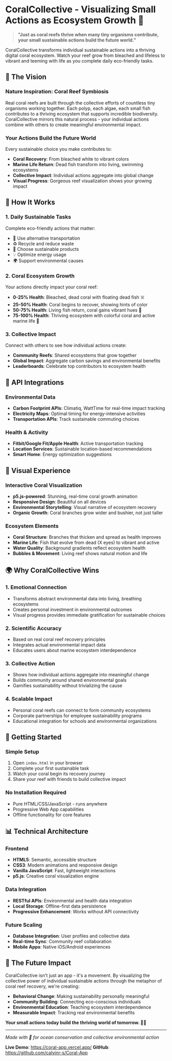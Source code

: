 # CoralCollective - Visualizing Small Actions as Ecosystem Growth 🪸

> **"Just as coral reefs thrive when many tiny organisms contribute, your small sustainable actions build the future world."**

CoralCollective transforms individual sustainable actions into a thriving digital coral ecosystem. Watch your reef grow from bleached and lifeless to vibrant and teeming with life as you complete daily eco-friendly tasks.

## 🌊 The Vision

### Nature Inspiration: Coral Reef Symbiosis
Real coral reefs are built through the collective efforts of countless tiny organisms working together. Each polyp, each algae, each small fish contributes to a thriving ecosystem that supports incredible biodiversity. CoralCollective mirrors this natural process - your individual actions combine with others to create meaningful environmental impact.

### Your Actions Build the Future World
Every sustainable choice you make contributes to:
- **Coral Recovery**: From bleached white to vibrant colors
- **Marine Life Return**: Dead fish transform into living, swimming ecosystems  
- **Collective Impact**: Individual actions aggregate into global change
- **Visual Progress**: Gorgeous reef visualization shows your growing impact

## 🪸 How It Works

### 1. **Daily Sustainable Tasks**
Complete eco-friendly actions that matter:
- 🚴 Use alternative transportation
- ♻️ Recycle and reduce waste
- 🌱 Choose sustainable products
- 💡 Optimize energy usage
- 🌍 Support environmental causes

### 2. **Coral Ecosystem Growth**
Your actions directly impact your coral reef:
- **0-25% Health**: Bleached, dead coral with floating dead fish ☠️
- **25-50% Health**: Coral begins to recover, showing hints of color
- **50-75% Health**: Living fish return, coral gains vibrant hues 🐠
- **75-100% Health**: Thriving ecosystem with colorful coral and active marine life 🌺

### 3. **Collective Impact**
Connect with others to see how individual actions create:
- **Community Reefs**: Shared ecosystems that grow together
- **Global Impact**: Aggregate carbon savings and environmental benefits
- **Leaderboards**: Celebrate top contributors to ecosystem health

## 🔗 API Integrations

### Environmental Data
- **Carbon Footprint APIs**: Climatiq, WattTime for real-time impact tracking
- **Electricity Maps**: Optimal timing for energy-intensive activities
- **Transportation APIs**: Track sustainable commuting choices

### Health & Activity
- **Fitbit/Google Fit/Apple Health**: Active transportation tracking
- **Location Services**: Sustainable location-based recommendations
- **Smart Home**: Energy optimization suggestions

## 🎨 Visual Experience

### Interactive Coral Visualization
- **p5.js-powered**: Stunning, real-time coral growth animation
- **Responsive Design**: Beautiful on all devices
- **Environmental Storytelling**: Visual narrative of ecosystem recovery
- **Organic Growth**: Coral branches grow wider and bushier, not just taller

### Ecosystem Elements
- **Coral Structure**: Branches that thicken and spread as health improves
- **Marine Life**: Fish that evolve from dead (X eyes) to vibrant and active
- **Water Quality**: Background gradients reflect ecosystem health
- **Bubbles & Movement**: Living reef shows natural motion and life

## 🌍 Why CoralCollective Wins

### 1. **Emotional Connection**
- Transforms abstract environmental data into living, breathing ecosystems
- Creates personal investment in environmental outcomes
- Visual progress provides immediate gratification for sustainable choices

### 2. **Scientific Accuracy**
- Based on real coral reef recovery principles
- Integrates actual environmental impact data
- Educates users about marine ecosystem interdependence

### 3. **Collective Action**
- Shows how individual actions aggregate into meaningful change
- Builds community around shared environmental goals
- Gamifies sustainability without trivializing the cause

### 4. **Scalable Impact**
- Personal coral reefs can connect to form community ecosystems
- Corporate partnerships for employee sustainability programs
- Educational integration for schools and environmental organizations

## 🚀 Getting Started

### Simple Setup
1. Open `index.html` in your browser
2. Complete your first sustainable task
3. Watch your coral begin its recovery journey
4. Share your reef with friends to build collective impact

### No Installation Required
- Pure HTML/CSS/JavaScript - runs anywhere
- Progressive Web App capabilities
- Offline functionality for core features

## 📊 Technical Architecture

### Frontend
- **HTML5**: Semantic, accessible structure
- **CSS3**: Modern animations and responsive design
- **Vanilla JavaScript**: Fast, lightweight interactions
- **p5.js**: Creative coral visualization engine

### Data Integration
- **RESTful APIs**: Environmental and health data integration
- **Local Storage**: Offline-first data persistence
- **Progressive Enhancement**: Works without API connectivity

### Future Scaling
- **Database Integration**: User profiles and collective data
- **Real-time Sync**: Community reef collaboration
- **Mobile Apps**: Native iOS/Android experiences

## 🌟 The Future Impact

CoralCollective isn't just an app - it's a movement. By visualizing the collective power of individual sustainable actions through the metaphor of coral reef recovery, we're creating:

- **Behavioral Change**: Making sustainability personally meaningful
- **Community Building**: Connecting eco-conscious individuals
- **Environmental Education**: Teaching ecosystem interdependence
- **Measurable Impact**: Tracking real environmental benefits

**Your small actions today build the thriving world of tomorrow. 🪸🌊**

---

*Made with 💚 for ocean conservation and collective environmental action*

**Live Demo**: https://coral-app.vercel.app/
**GitHub**: https://github.com/calvinr-s/Coral-App